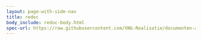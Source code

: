 ```yaml
---
layout: page-with-side-nav
title: redoc
body_include: redoc-body.html
spec-url: https://raw.githubusercontent.com/VNG-Realisatie/documenten-api/1.0.1/src/openapi.yaml
---
```

<redoc spec-url='{{ page.spec-url}}'></redoc>